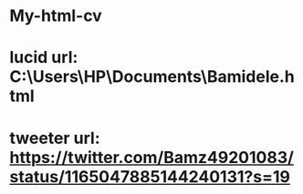 # My-html-cv
# lucid url: C:\Users\HP\Documents\Bamidele.html
# tweeter url: https://twitter.com/Bamz49201083/status/1165047885144240131?s=19
